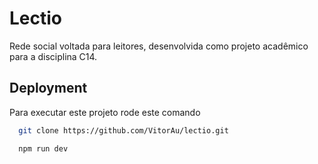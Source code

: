
# Lectio

Rede social voltada para leitores, desenvolvida como projeto acadêmico para a disciplina C14.




## Deployment

Para executar este projeto rode este comando

```bash
  git clone https://github.com/VitorAu/lectio.git
```

```bash
  npm run dev
```
